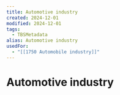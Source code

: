 ```yaml
---
title: Automotive industry
created: 2024-12-01
modified: 2024-12-01
tags:
  - TBSMetadata
alias: Automotive industry
usedFor:
  - "[[1750 Automobile industry]]"
---
```

# Automotive industry
